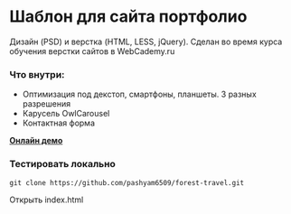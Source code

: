 # Шаблон для сайта портфолио 

Дизайн (PSD) и верстка (HTML, LESS, jQuery). 
Сделан во время курса обучения верстки сайтов в WebCademy.ru 

### Что внутри:

- Оптимизация под декстоп, смартфоны, планшеты. 3 разных разрешения
- Карусель OwlCarousel
- Контактная форма

[**Онлайн демо**](https://pashyam6509.github.io/forest-travel/)

### Тестировать локально

```
git clone https://github.com/pashyam6509/forest-travel.git
```

Открыть index.html
